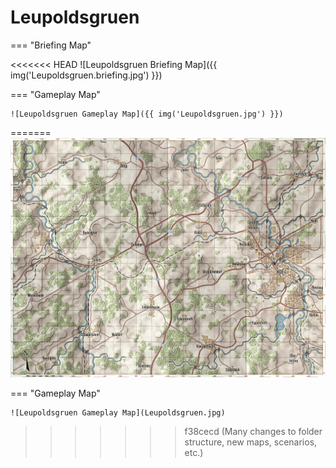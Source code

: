 # Leupoldsgruen

=== "Briefing Map"

<<<<<<< HEAD
    ![Leupoldsgruen Briefing Map]({{ img('Leupoldsgruen.briefing.jpg') }})

=== "Gameplay Map"

    ![Leupoldsgruen Gameplay Map]({{ img('Leupoldsgruen.jpg') }})
=======
    ![Leupoldsgruen Briefing Map](Leupoldsgruen.briefing.jpg)

=== "Gameplay Map"

    ![Leupoldsgruen Gameplay Map](Leupoldsgruen.jpg)
>>>>>>> f38cecd (Many changes to folder structure, new maps, scenarios, etc.)

